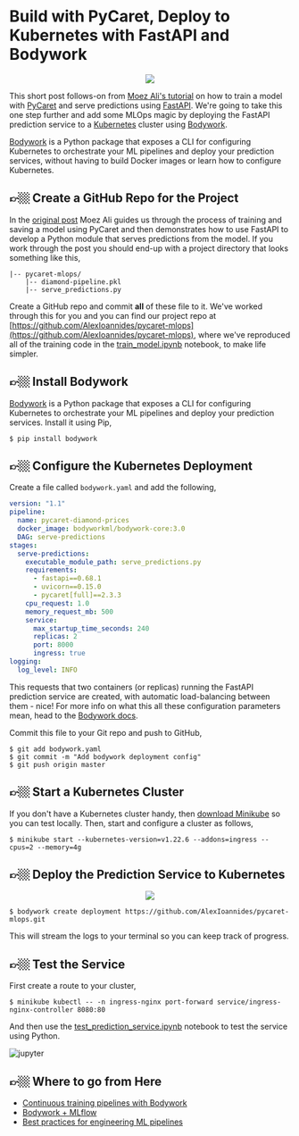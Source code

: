 # Build with PyCaret, Deploy to Kubernetes with FastAPI and Bodywork

<div align="center">
<img src="https://bodywork-media.s3.eu-west-2.amazonaws.com/pycaret-mlops/pycaret_with_bodywork.png"/>
</div>

This short post follows-on from [Moez Ali's tutorial](https://towardsdatascience.com/build-with-pycaret-deploy-with-fastapi-333c710dc786) on how to train a model with [PyCaret](https://pycaret.org) and serve predictions using [FastAPI](https://fastapi.tiangolo.com). We're going to take this one step further and add some MLOps magic by deploying the FastAPI prediction service to a [Kubernetes](https://kubernetes.io) cluster using [Bodywork](https://github.com/bodywork-ml/bodywork-core).

[Bodywork](https://github.com/bodywork-ml/bodywork-core) is a Python package that exposes a CLI for configuring Kubernetes to orchestrate your ML pipelines and deploy your prediction services, without having to build Docker images or learn how to configure Kubernetes.

## 👉🏼 Create a GitHub Repo for the Project

In the [original post](https://towardsdatascience.com/build-with-pycaret-deploy-with-fastapi-333c710dc786) Moez Ali guides us through the process of training and saving a model using PyCaret and then demonstrates how to use FastAPI to develop a Python module that serves predictions from the model. If you work through the post you should end-up with a project directory that looks something like this,

```text
|-- pycaret-mlops/
    |-- diamond-pipeline.pkl
    |-- serve_predictions.py
```

Create a GitHub repo and commit **all** of these file to it. We've worked through this for you and you can find our project repo at [https://github.com/AlexIoannides/pycaret-mlops](https://github.com/AlexIoannides/pycaret-mlops), where we've reproduced all of the training code in the [train_model.ipynb](https://github.com/AlexIoannides/pycaret-mlops/blob/master/train_model.ipynb) notebook, to make life simpler.

## 👉🏼 Install Bodywork

[Bodywork](https://github.com/bodywork-ml/bodywork-core) is a Python package that exposes a CLI for configuring Kubernetes to orchestrate your ML pipelines and deploy your prediction services. Install it using Pip,

```text
$ pip install bodywork
```

## 👉🏼 Configure the Kubernetes Deployment

Create a file called `bodywork.yaml` and add the following,

```yaml
version: "1.1"
pipeline:
  name: pycaret-diamond-prices
  docker_image: bodyworkml/bodywork-core:3.0
  DAG: serve-predictions
stages:
  serve-predictions:
    executable_module_path: serve_predictions.py
    requirements:
      - fastapi==0.68.1
      - uvicorn==0.15.0
      - pycaret[full]==2.3.3
    cpu_request: 1.0
    memory_request_mb: 500
    service:
      max_startup_time_seconds: 240
      replicas: 2
      port: 8000
      ingress: true
logging:
  log_level: INFO
```

This requests that two containers (or replicas) running the FastAPI prediction service are created, with automatic load-balancing between them - nice! For more info on what this all these configuration parameters mean, head to the [Bodywork docs](https://bodywork.readthedocs.io/en/latest/).

Commit this file to your Git repo and push to GitHub,

```text
$ git add bodywork.yaml
$ git commit -m "Add bodywork deployment config"
$ git push origin master
```

## 👉🏼 Start a Kubernetes Cluster

If you don't have a Kubernetes cluster handy, then [download Minikube](https://minikube.sigs.k8s.io/docs/start/) so you can test locally. Then, start and configure a cluster as follows,

```text
$ minikube start --kubernetes-version=v1.22.6 --addons=ingress --cpus=2 --memory=4g
```

## 👉🏼 Deploy the Prediction Service to Kubernetes

<div align="center">
<img src="https://bodywork-media.s3.eu-west-2.amazonaws.com/pycaret-mlops/deploy_pycaret_service.png"/>
</div>

```text
$ bodywork create deployment https://github.com/AlexIoannides/pycaret-mlops.git
```

This will stream the logs to your terminal so you can keep track of progress.

## 👉🏼 Test the Service

First create a route to your cluster,

```text
$ minikube kubectl -- -n ingress-nginx port-forward service/ingress-nginx-controller 8080:80
```

And then use the [test_prediction_service.ipynb](https://github.com/AlexIoannides/pycaret-mlops/blob/master/train_model.ipynb) notebook to test the service using Python.

![jupyter](https://bodywork-media.s3.eu-west-2.amazonaws.com/pycaret-mlops/test_service.png)

## 👉🏼 Where to go from Here

- [Continuous training pipelines with Bodywork](https://bodywork.readthedocs.io/en/latest/quickstart_ml_pipeline/)
- [Bodywork + MLflow](https://github.com/bodywork-ml/bodywork-pipeline-with-mlflow)
- [Best practices for engineering ML pipelines](https://github.com/bodywork-ml/ml-pipeline-engineering)
